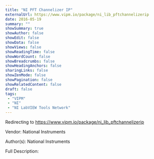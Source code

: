```yaml
---
title: "NI PFT Channelizer IP"
externalUrl: https://www.vipm.io/package/ni_lib_pftchannelizerip
date: 2016-05-19
summary: ""
showSummary: true
showAuthor: false
showEdit: false
showData: false
showViews: false
showReadingTime: false
showWordCount: false
showBreadcrumbs: false
showHeadingAnchors: false
sharingLinks: false
showZenMode: false
showPagination: false
showRelatedContent: false
draft: false
tags:
 - "VIPM"
 - "NI"
 - "NI LabVIEW Tools Network"
---
```


Redirecting to https://www.vipm.io/package/ni_lib_pftchannelizerip

Vendor: National Instruments

Author(s): National Instruments
 
Full Description:
